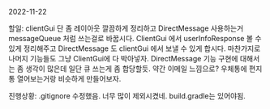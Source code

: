 2022-11-22

할일:
clientGui 단 좀 레이아웃 깔끔하게 정리하고 DirectMessage 사용하는거 messageQueue 처럼 쓰는걸로 바꿉시다.
ClientGui 에서 userInfoResponse 볼 수 있게 정리해주고 DirectMessage 도 clientGui 에서 보낼 수 있게 합시다.
마찬가지로 나머지 기능들도 그냥 ClientGui에 다 박아넣자.
DirectMessage 기능 구현에 대해서는 좀 생각이 많은데 일단 큐 쓰는게 좀 합당할듯. 약간 이메일 느낌으로? 우체통에
편지통 열어보는거랑 비슷하게 만들어보자.

진행상황:
.gitignore 수정했음. 너무 많이 제외시켰네. build.gradle는 있어야됨.
